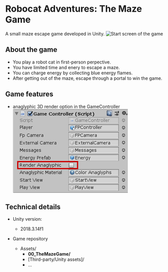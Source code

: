 # Robocat Adventures: The Maze Game
A small maze escape game developed in Unity.
![Start screen of the game](https://www.juliancatnip.de/images/the-maze/01.jpg)
## About the game
- You play a robot cat in first-person perpective.
- You have limited time and enery to escape a maze.
- You can charge energy by collecting blue energy flames.
- After getting out of the maze, escape through a portal to win the game.
## Game features
- anaglyphic 3D render option in the GameController
![anaglyphic 3D render option](./readme_src/anaglyphic-option.png)
## Technical details
- Unity version:
  - 2018.3.14f1

- Game repository
  - Assets/
    - **00_TheMazeGame/**
    - [Third-party/Unity assets]/
    - ...
